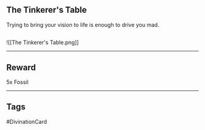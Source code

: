 ## The Tinkerer's Table
Trying to bring your vision to life is enough to drive you mad.
## 
![[The Tinkerer's Table.png]]

---
## Reward
5x Fossil

---
## Tags
#DivinationCard